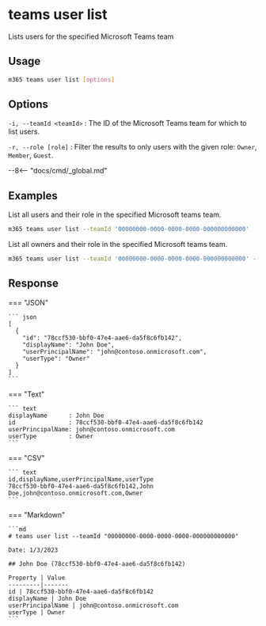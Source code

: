 # teams user list

Lists users for the specified Microsoft Teams team

## Usage

```sh
m365 teams user list [options]
```

## Options

`-i, --teamId <teamId>`
: The ID of the Microsoft Teams team for which to list users.

`-r, --role [role]`
: Filter the results to only users with the given role: `Owner`, `Member`, `Guest`.

--8<-- "docs/cmd/_global.md"

## Examples

List all users and their role in the specified Microsoft teams team.

```sh
m365 teams user list --teamId '00000000-0000-0000-0000-000000000000'
```

List all owners and their role in the specified Microsoft teams team.

```sh
m365 teams user list --teamId '00000000-0000-0000-0000-000000000000' --role Owner
```

## Response

=== "JSON"

    ``` json
    [
      {
        "id": "78ccf530-bbf0-47e4-aae6-da5f8c6fb142",
        "displayName": "John Doe",
        "userPrincipalName": "john@contoso.onmicrosoft.com",
        "userType": "Owner"
      }
    ]
    ```

=== "Text"

    ``` text
    displayName      : John Doe
    id               : 78ccf530-bbf0-47e4-aae6-da5f8c6fb142
    userPrincipalName: john@contoso.onmicrosoft.com
    userType         : Owner
    ```

=== "CSV"

    ``` text
    id,displayName,userPrincipalName,userType
    78ccf530-bbf0-47e4-aae6-da5f8c6fb142,John Doe,john@contoso.onmicrosoft.com,Owner
    ```

=== "Markdown"

    ```md
    # teams user list --teamId "00000000-0000-0000-0000-000000000000"

    Date: 1/3/2023

    ## John Doe (78ccf530-bbf0-47e4-aae6-da5f8c6fb142)

    Property | Value
    ---------|-------
    id | 78ccf530-bbf0-47e4-aae6-da5f8c6fb142
    displayName | John Doe
    userPrincipalName | john@contoso.onmicrosoft.com
    userType | Owner
    ```

